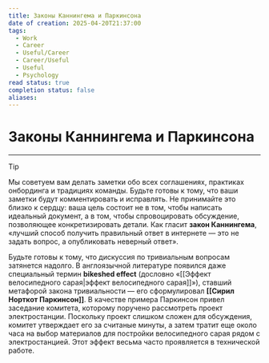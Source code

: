 ```yaml
---
title: Законы Каннингема и Паркинсона
date of creation: 2025-04-20T21:37:00
tags:
  - Work
  - Career
  - Useful/Career
  - Career/Useful
  - Useful
  - Psychology
read status: true
completion status: false
aliases:
---
```

# Законы Каннингема и Паркинсона
---

>[!tip]
>Мы советуем вам делать заметки обо всех соглашениях, практиках онбординга и традициях команды. Будьте готовы к тому, что ваши заметки будут комментировать и исправлять. Не принимайте это близко к сердцу: ваша цель состоит не в том, чтобы написать идеальный документ, а в том, чтобы спровоцировать обсуждение, позволяющее конкретизировать детали. Как гласит **закон Каннингема**, «лучший способ получить правильный ответ в интернете — это не задать вопрос, а опубликовать неверный ответ».
>
Будьте готовы к тому, что дискуссия по тривиальным вопросам затянется надолго. В англоязычной литературе появился даже специальный термин **bikeshed effect** (дословно «[[Эффект велосипедного сарая|эффект велосипедного сарая]]»), ставший метафорой закона тривиальности — его сформулировал **[[Сирил Норткот Паркинсон]]**. В качестве примера Паркинсон привел заседание комитета, которому поручено рассмотреть проект электростанции. Поскольку проект слишком сложен для обсуждения, комитет утверждает его за считаные минуты, а затем тратит еще около часа на выбор материалов для постройки велосипедного сарая рядом с электростанцией. Этот эффект весьма часто проявляется в технической работе.
